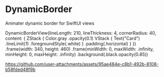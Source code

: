 # DynamicBorder
Animater dynamic border for SwiftUI views


DynamicBorderView(lineLength: 210, lineThickness: 4, cornerRadius: 40, content: {
        ZStack {
            Color.gray
                .opacity(0.1)
            VStack {
                Text("Card")
                    .lineLimit(1)
                    .foregroundStyle(.white)
            }
            .padding(.horizontal)
        }
    })
    .frame(width: 340, height: 460)
    .frame(minWidth: 0, maxWidth: .infinity, minHeight: 0, maxHeight: .infinity)
    .background(.black.opacity(0.85))

https://github.com/user-attachments/assets/95ae484e-c8b1-492b-8108-b58fded48f9b

